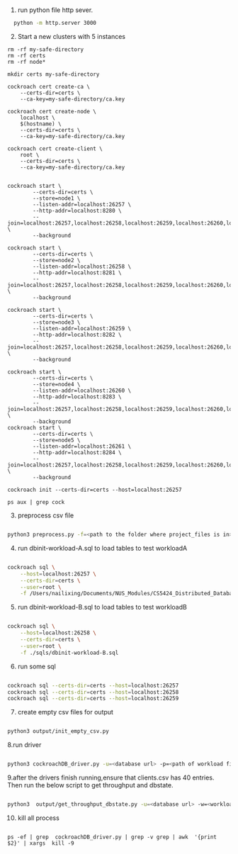 # 
1. run python file http sever.

```bash
  python -m http.server 3000

```

2. Start a new clusters with 5 instances

```
rm -rf my-safe-directory
rm -rf certs
rm -rf node*

mkdir certs my-safe-directory

cockroach cert create-ca \
    --certs-dir=certs \
    --ca-key=my-safe-directory/ca.key

cockroach cert create-node \
    localhost \
    $(hostname) \
    --certs-dir=certs \
    --ca-key=my-safe-directory/ca.key

cockroach cert create-client \
    root \
    --certs-dir=certs \
    --ca-key=my-safe-directory/ca.key


cockroach start \
        --certs-dir=certs \
        --store=node1 \
        --listen-addr=localhost:26257 \
        --http-addr=localhost:8280 \
        --join=localhost:26257,localhost:26258,localhost:26259,localhost:26260,localhost:26261 \
        --background

cockroach start \
        --certs-dir=certs \
        --store=node2 \
        --listen-addr=localhost:26258 \
        --http-addr=localhost:8281 \
        --join=localhost:26257,localhost:26258,localhost:26259,localhost:26260,localhost:26261 \
        --background

cockroach start \
        --certs-dir=certs \
        --store=node3 \
        --listen-addr=localhost:26259 \
        --http-addr=localhost:8282 \
        --join=localhost:26257,localhost:26258,localhost:26259,localhost:26260,localhost:26261 \
        --background

cockroach start \
        --certs-dir=certs \
        --store=node4 \
        --listen-addr=localhost:26260 \
        --http-addr=localhost:8283 \
        --join=localhost:26257,localhost:26258,localhost:26259,localhost:26260,localhost:26261 \
        --background
cockroach start \
        --certs-dir=certs \
        --store=node5 \
        --listen-addr=localhost:26261 \
        --http-addr=localhost:8284 \
        --join=localhost:26257,localhost:26258,localhost:26259,localhost:26260,localhost:26261 \
        --background

cockroach init --certs-dir=certs --host=localhost:26257

ps aux | grep cock

```

3. preprocess csv file


```bash

python3 preprocess.py -f=<path to the folder where project_files is in>

```


4. run dbinit-workload-A.sql to load tables to test workloadA


```bash

cockroach sql \
    --host=localhost:26257 \
    --certs-dir=certs \
    --user=root \
    -f /Users/nailixing/Documents/NUS_Modules/CS5424_Distributed_Database/projects/CS5424/sqls/dbinit-workload-A.sql

```


5. run dbinit-workload-B.sql to load tables to test workloadB


```bash

cockroach sql \
    --host=localhost:26258 \
    --certs-dir=certs \
    --user=root \
    -f ./sqls/dbinit-workload-B.sql

```


6. run some sql

```bash

cockroach sql --certs-dir=certs --host=localhost:26257
cockroach sql --certs-dir=certs --host=localhost:26258
cockroach sql --certs-dir=certs --host=localhost:26259

```

7. create empty csv files for output


```bash

python3 output/init_empty_csv.py

```

8.run driver


```bash

python3 cockroachDB_driver.py -u=<database url> -p=<path of workload files> -w=<workload_type>

```

9.after the drivers finish running,ensure that clients.csv has 40 entries. Then run the below script to get throughput and dbstate.


```bash

python3  output/get_throughput_dbstate.py -u=<database url> -w=<workload_type>

```


10. kill all process
```shell script

ps -ef | grep  cockroachDB_driver.py | grep -v grep | awk  '{print $2}' | xargs  kill -9

```



